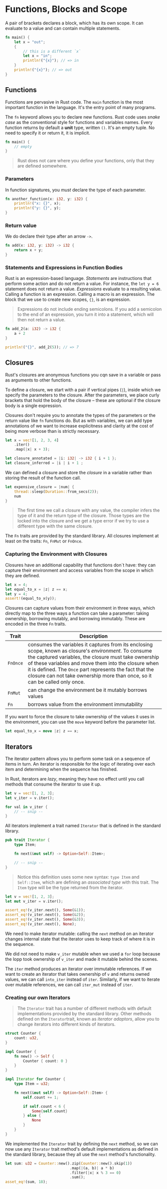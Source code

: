 # Functions, Blocks and Scope

A pair of brackets declares a block, which has its own scope. It can evaluate to a value and can contain multiple statements.

```rust
fn main() {
	let x = "out";
	{
		// this is a different `x`
		let x = "in";
		println!("{x}"); // => in
	}
	println!("{x}"); // => out
}
```

## Functions

Functions are pervasive in Rust code. The `main` function is the most important function in the language. It's the entry
point of many programs.

The `fn` keyword allows you to declare new functions. Rust code uses _snake case_ as the conventional style for
functions and variables names. Every function returns by default a **unit** type, written `()`. It's an empty tuple. No
need to specify it or return
it, it is implicit.

```rust
fn main() {
	// empty
}
```

> Rust does not care where you define your functions, only that they are defined somewhere.

### Parameters

In function signatures, you _must_ declare the type of each parameter.

```rust
fn another_function(x: i32, y: i32) {
	println!("x: {}", x);
	println!("y: {}", y);
}
```

### Return value

We do declare their type after an arrow `->`.

```rust
fn add(x: i32, y: i32) -> i32 {
	return x + y;
}
```

### Statements and Expressions in Function Bodies

Rust is an expression-based language. _Statements_ are instructions that perform some action and do not return a value. For instance, the `let y = 6` statement does not return a value. _Expressions_ evaluate to a resulting value. Calling a function is an expression. Calling a macro is an expression. The block that we use to create new scopes, `{}`, is an expression.

> Expressions do not include ending semicolons. If you add a semicolon to the end of an expression, you turn it into a statement, which will then not return a value.

```rust
fn add_2(a: i32) -> i32 {
	a + 2
}

println!("{}", add_2(5)); // => 7
```

## Closures

Rust's closures are anonymous functions you cqn save in a variable or pass as arguments to other functions.

To define a closure, we start with a pair if vertical pipes (`|`), inside which we specify the parameters to the closure. After the parameters, we place curly brackets that hold the body of the closure – these are optional if the closure body is a single expression.

Closures don't require you to annotate the types of the parameters or the return value like `fn` functions do. But as with variables, we can add type annotations of we want to increase explicitness and clarity at the cost of being more verbose than is strictly necessary.

```rust
let x = vec![1, 2, 3, 4]
    .iter()
    .map(|x| x + 3);

let closure_annotated = |i: i32| -> i32 { i + 1 };
let closure_inferred = |i | i + 1 ;
```

We can defined a closure and store the _closure_ in a variable rather than storing the result of the function call.

```rust
let expensive_closure = |num| {
	thread::sleep(Duration::from_secs(2));
	num
}
```

> The first time we call a closure with any value, the compiler infers the type of it and the return type of the closure. Those types are the locked into the closure and we get a type error if we try to use a different type with the same closure.

The `Fn` traits are provided by the standard library. All closures implement at least on the traits: `Fn`, `FnMut` or `FnOnce`.

### Capturing the Environment with Closures

Closures have an additional capability that functions don`t have: they can capture their environment and access variables from the scope in which they are defined.

```rust
let x = 4;
let equal_to_x = |z| z == x;
let y = 4;
assert!(equal_to_x(y));
```

Closures can capture values from their environment in three ways, which directly map to the three ways a function can take a parameter: taking ownership, borrowing mutably, and borrowing immutably. These are encoded in the three `Fn` traits.

<!-- prettier-ignore -->
| Trait    | Description |
| -------- | ----------- |
| `FnOnce` | consumes the variables it captures from its enclosing scope, known as closure's _environment_. To consume the captured variables, the closure must take ownership of these variables and move them into the closure when it is defined. The `Once` part represents the fact that the closure can not take ownership more than once, so it can be called only once. |
| `FnMut`  | can change the environment be it mutably borrows values |
| `Fn`     | borrows value from the environment immutability |

If you want to force the closure to take ownership of the values it uses in the environment, you can use the `move` keyword before the parameter list.

```rust
let equal_to_x = move |z| z == x;
```

## Iterators

The iterator pattern allows you to perform some task on a sequence of items in turn. An iterator is responsible for the logic of iterating over each item and determining when the sequence has finished.

In Rust, iterators are _lazy_, meaning they have no effect until you call methods that consume the iterator to use it up.

```rust
let v = vec![1, 2, 3];
let v_iter = v.iter();

for val in v_iter {
	// -- snip --
}
```

All iterators implement a trait named `Iterator` that is defined in the standard library.

```rust
pub trait Iterator {
	type Item;

	fn next(&mut self) -> Option<Self::Item>;

	// -- snip --
}
```

> Notice this definition uses some new syntax: `type Item` and `Self::Item`, which are defining an _associated type_ with this trait. The `Item` type will be the type returned from the iterator.

```rust
let v = vec![1, 2, 3];
let mut v_iter = v.iter();

assert_eq!(v_iter.next(), Some(&1));
assert_eq!(v_iter.next(), Some(&2));
assert_eq!(v_iter.next(), Some(&3));
assert_eq!(v_iter.next(), None);
```

We need to make iterator mutable: calling the `next` method on an iterator changes internal state that the iterator uses to keep track of where it is in the sequence.

We did not need to make `v_iter` mutable when we used a `for` loop because the lopp took ownership of `v_iter` and made it mutable behind the scenes.

The `iter` method produces an iterator over immutable references. If we want to create an iterator that takes ownership of `v` and returns owned values, we can call `into_iter` instead of `iter`. Similarly, if we want to iterate over mutable references, we can call `iter_mut` instead of `iter`.

### Creating our own Iterators

> The `Iterator` trait has a number of different methods with default implementations provided by the standard library. Other methods defined on the `Iterator`trait, known as _iterator adaptors_, allow you to change iterators into different kinds of iterators.

```rust
struct Counter {
	count: u32,
}

impl Counter {
	fn new() -> Self {
		Counter { count: 0 }
	}
}

impl Iterator for Counter {
	type Item = u32;

	fn next(&mut self) -> Option<Self::Item> {
		self.count += 1;

		if self.count < 6 {
			Some{self.count}
		} else {
			None
		}
	}
}
```

We implemented the `Iterator` trait by defining the `next` method, so we can now use any `Iterator` trait method's default implementations as defined in the standard library, because they all use the `next` method's functionality.

```rust
let sum: u32 = Counter::new().zip(Counter::new().skip(1))
							 .map(|(a, b)| a * b)
							 .filter(|x| x % 3 == 0)
							 .sum();
asset_eq!(sum, 18);
```
